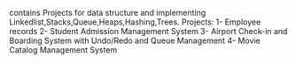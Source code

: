 contains Projects for data structure and implementing Linkedlist,Stacks,Queue,Heaps,Hashing,Trees.
Projects:
1- Employee records 
2- Student Admission Management System
3- Airport Check-in and Boarding System with Undo/Redo and Queue Management
4- Movie Catalog Management System
